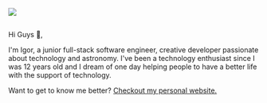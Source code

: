 <a href="https://jcqs.dev/"><img src="https://imgur.com/e5XSWEQ.png"></img></a>

##

Hi Guys 👋,

I'm Igor, a junior full-stack software engineer, creative developer passionate about technology and astronomy. I've been a technology enthusiast since I was 12 years old and I dream of one day helping people to have a better life with the support of technology.

Want to get to know me better? [Checkout my personal website.](https://jcqs.dev/)
